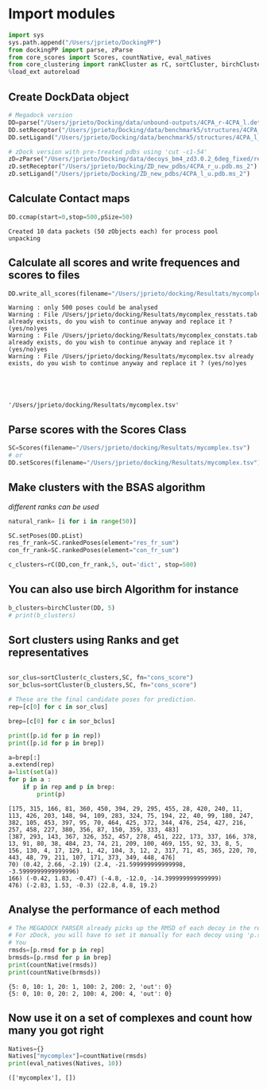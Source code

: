 
# Import modules


```python
import sys
sys.path.append("/Users/jprieto/DockingPP")
from dockingPP import parse, zParse
from core_scores import Scores, countNative, eval_natives
from core_clustering import rankCluster as rC, sortCluster, birchCluster
%load_ext autoreload
```

## Create DockData object


```python
# Megadock version
DD=parse("/Users/jprieto/Docking/data/unbound-outputs/4CPA_r-4CPA_l.detail")
DD.setReceptor("/Users/jprieto/Docking/data/benchmark5/structures/4CPA_r_u.pdb")
DD.setLigand("/Users/jprieto/Docking/data/benchmark5/structures/4CPA_l_u.pdb")

# zDock version with pre-treated pdbs using 'cut -c1-54'
zD=zParse("/Users/jprieto/Docking/data/decoys_bm4_zd3.0.2_6deg_fixed/results/4CPA.zd3.0.2.fg.fixed.out")
zD.setReceptor("/Users/jprieto/Docking/ZD_new_pdbs/4CPA_r_u.pdb.ms_2")
zD.setLigand("/Users/jprieto/Docking/ZD_new_pdbs/4CPA_l_u.pdb.ms_2")
```

## Calculate Contact maps


```python
DD.ccmap(start=0,stop=500,pSize=50)
```

    Created 10 data packets (50 zObjects each) for process pool
    unpacking


## Calculate all scores and write frequences and scores to files


```python
DD.write_all_scores(filename="/Users/jprieto/docking/Resultats/mycomplex")
```

    Warning : only 500 poses could be analysed
    Warning : File /Users/jprieto/docking/Resultats/mycomplex_resstats.tab already exists, do you wish to continue anyway and replace it ? (yes/no)yes
    Warning : File /Users/jprieto/docking/Resultats/mycomplex_constats.tab already exists, do you wish to continue anyway and replace it ? (yes/no)yes
    Warning : File /Users/jprieto/docking/Resultats/mycomplex.tsv already exists, do you wish to continue anyway and replace it ? (yes/no)yes





    '/Users/jprieto/docking/Resultats/mycomplex.tsv'



## Parse scores with the Scores Class


```python
SC=Scores(filename="/Users/jprieto/docking/Resultats/mycomplex.tsv")
# or 
DD.setScores(filename="/Users/jprieto/docking/Resultats/mycomplex.tsv")
```

## Make clusters with the BSAS algorithm
*different ranks can be used*


```python
natural_rank= [i for i in range(50)]

SC.setPoses(DD.pList)
res_fr_rank=SC.rankedPoses(element="res_fr_sum")
con_fr_rank=SC.rankedPoses(element="con_fr_sum")

c_clusters=rC(DD,con_fr_rank,5, out='dict', stop=500)

```

## You can also use birch Algorithm for instance


```python
b_clusters=birchCluster(DD, 5)
# print(b_clusters)
```

## Sort clusters using Ranks and get representatives


```python

sor_clus=sortCluster(c_clusters,SC, fn="cons_score")
sor_bclus=sortCluster(b_clusters,SC, fn="cons_score")

# These are the final candidate poses for prediction.
rep=[c[0] for c in sor_clus]

brep=[c[0] for c in sor_bclus]

```


```python
print([p.id for p in rep])
print([p.id for p in brep])

a=brep[:]
a.extend(rep)
a=list(set(a))
for p in a :
    if p in rep and p in brep:
        print(p)
```

    [175, 315, 166, 81, 360, 450, 394, 29, 295, 455, 28, 420, 240, 11, 113, 426, 203, 148, 94, 109, 283, 324, 75, 194, 22, 40, 99, 180, 247, 382, 105, 453, 397, 95, 70, 464, 425, 372, 344, 476, 254, 427, 216, 257, 458, 227, 380, 356, 87, 150, 359, 333, 483]
    [387, 293, 143, 367, 326, 352, 457, 278, 451, 222, 173, 337, 166, 378, 13, 91, 80, 38, 484, 23, 74, 21, 209, 100, 469, 155, 92, 33, 8, 5, 156, 130, 4, 17, 129, 1, 42, 104, 3, 12, 2, 317, 71, 45, 365, 220, 70, 443, 48, 79, 211, 107, 171, 373, 349, 448, 476]
    70) (0.42, 2.66, -2.19) (2.4, -21.599999999999998, -3.5999999999999996)
    166) (-0.42, 1.83, -0.47) (-4.8, -12.0, -14.399999999999999)
    476) (-2.83, 1.53, -0.3) (22.8, 4.8, 19.2)


## Analyse the performance of each method


```python
# The MEGADOCK PARSER already picks up the RMSD of each decoy in the results file
# For zDock, you will have to set it manually for each decoy using 'p.set_RMSD(rmsd)'
# You
rmsds=[p.rmsd for p in rep]
brmsds=[p.rmsd for p in brep]
print(countNative(rmsds))
print(countNative(brmsds))


```

    {5: 0, 10: 1, 20: 1, 100: 2, 200: 2, 'out': 0}
    {5: 0, 10: 0, 20: 2, 100: 4, 200: 4, 'out': 0}


## Now use it on a set of complexes and count how many you got right


```python
Natives={}
Natives["mycomplex"]=countNative(rmsds)
print(eval_natives(Natives, 10))
```

    (['mycomplex'], [])

